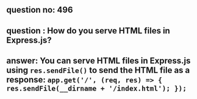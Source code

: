 
      
## question no: 496

## question : How do you serve HTML files in Express.js?

## answer: You can serve HTML files in Express.js using `res.sendFile()` to send the HTML file as a response: `app.get('/', (req, res) => { res.sendFile(__dirname + '/index.html'); });`
      